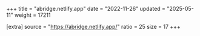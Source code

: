 +++
title = "abridge.netlify.app"
date = "2022-11-26"
updated = "2025-05-11"
weight = 17211

[extra]
source = "https://abridge.netlify.app/"
ratio = 25
size = 17
+++
